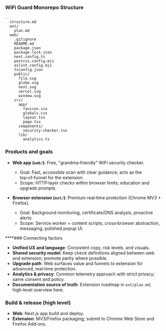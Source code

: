 ### WiFi Guard Monorepo Structure

```
.
  structure.md
  ext/
    plan.md
  web/
    .gitignore
    README.md
    package.json
    package-lock.json
    next.config.ts
    postcss.config.mjs
    eslint.config.mjs
    tsconfig.json
    public/
      file.svg
      globe.svg
      next.svg
      vercel.svg
      window.svg
    src/
      app/
        favicon.ico
        globals.css
        layout.tsx
        page.tsx
      components/
        security-checker.tsx
      lib/
        analytics.ts
```

### Products and goals

- **Web app (`web/`)**: Free, "grandma‑friendly" WiFi security checker.
  - Goal: Fast, accessible scan with clear guidance; acts as the top‑of‑funnel for the extension.
  - Scope: HTTP‑layer checks within browser limits; education and upgrade prompts.

- **Browser extension (`ext/`)**: Premium real‑time protection (Chrome MV3 + Firefox).
  - Goal: Background monitoring, certificate/DNS analysis, proactive alerts.
  - Scope: Service worker + content scripts, cross‑browser abstraction, messaging, polished popup UI.

****### Connecting factors

- **Unified UX and language**: Consistent copy, risk levels, and visuals.
- **Shared security model**: Keep check definitions aligned between web and extension; promote parity where possible.
- **Upgrade path**: Web surfaces value and funnels to extension for advanced, real‑time protection.
- **Analytics & privacy**: Common telemetry approach with strict privacy; same consent and policy.
- **Documentation source of truth**: Extension roadmap in `ext/plan.md`; high‑level overview here.

### Build & release (high level)

- **Web**: Next.js app build and deploy.
- **Extension**: MV3/Firefox packaging; submit to Chrome Web Store and Firefox Add‑ons.
